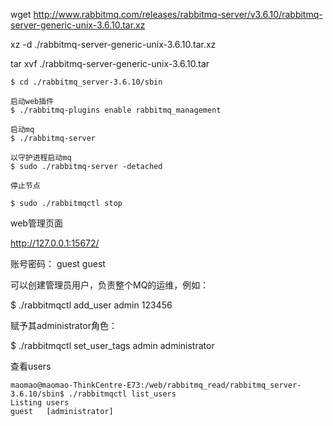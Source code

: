 

wget http://www.rabbitmq.com/releases/rabbitmq-server/v3.6.10/rabbitmq-server-generic-unix-3.6.10.tar.xz


xz -d ./rabbitmq-server-generic-unix-3.6.10.tar.xz

tar xvf ./rabbitmq-server-generic-unix-3.6.10.tar


```
$ cd ./rabbitmq_server-3.6.10/sbin

启动web插件
$ ./rabbitmq-plugins enable rabbitmq_management

启动mq
$ ./rabbitmq-server

以守护进程启动mq
$ sudo ./rabbitmq-server -detached

停止节点

$ sudo ./rabbitmqctl stop

```

web管理页面

http://127.0.0.1:15672/

账号密码：
guest guest


可以创建管理员用户，负责整个MQ的运维，例如：

$ ./rabbitmqctl add_user  admin  123456

赋予其administrator角色：

$ ./rabbitmqctl set_user_tags admin administrator


查看users

```
maomao@maomao-ThinkCentre-E73:/web/rabbitmq_read/rabbitmq_server-3.6.10/sbin$ ./rabbitmqctl list_users
Listing users
guest   [administrator]

```

